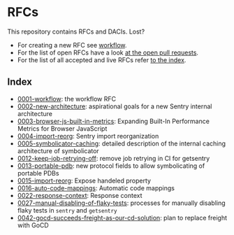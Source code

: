 # RFCs

This repository contains RFCs and DACIs.  Lost?

* For creating a new RFC see [workflow](text/0001-workflow.md).
* For the list of open RFCs have a look [at the open pull requests](https://github.com/getsentry/rfcs/pulls).
* For the list of all accepted and live RFCs refer [to the index](#index).

## Index

* [0001-workflow](text/0001-workflow.md): the workflow RFC
* [0002-new-architecture](text/0002-new-architecture.md): aspirational goals for a new Sentry internal architecture
* [0003-browser-js-built-in-metrics](text/0003-browser-js-built-in-metrics.md): Expanding Built-In Performance Metrics for Browser JavaScript
* [0004-import-reorg](text/0004-import-reorg.md): Sentry import reorganization
* [0005-symbolicator-caching](text/0005-symbolicator-caching.md): detailed description of the internal caching architecture of symbolicator
* [0012-keep-job-retrying-off](text/0012-keep-job-retrying-off.md): remove job retrying in CI for getsentry
* [0013-portable-pdb](text/0013-portable-pdb.md): new protocol fields to allow symbolicating of portable PDBs
* [0015-import-reorg](text/0015-expose-handeled-property.md): Expose handeled property
* [0016-auto-code-mappings](text/0016-auto-code-mappings.md): Automatic code mappings
* [0022-response-context](text/0022-response-context.md): Response context
* [0027-manual-disabling-of-flaky-tests](text/0027-manual-disabling-of-flaky-tests.md): processes for manually disabling flaky tests in `sentry` and `getsentry`
* [0042-gocd-succeeds-freight-as-our-cd-solution](text/0042-gocd-succeeds-freight-as-our-cd-solution.md): plan to replace freight with GoCD
